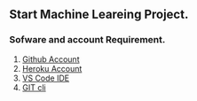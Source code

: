 ## Start Machine Leareing Project.

### Sofware and account Requirement.

1. [Github Account](https://github.com)
2. [Heroku Account](httpps://dashboard.heroku.com/loging)
3. [VS Code IDE](https://code.visualstudio.com/download)
4. [GIT cli](https://git-scm.com/downloads)
